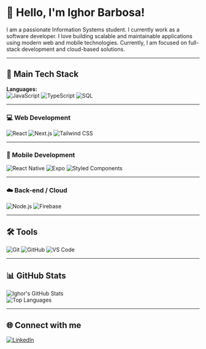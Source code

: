 # 👋 Hello, I'm Ighor Barbosa!

I am a passionate Information Systems student. I currently work as a software developer. I love building scalable and maintainable applications using modern web and mobile technologies. Currently, I am focused on full-stack development and cloud-based solutions.

---

## 🧠 Main Tech Stack

**Languages:**  
![JavaScript](https://img.shields.io/badge/JavaScript-F7DF1E?style=flat&logo=javascript&logoColor=black)
![TypeScript](https://img.shields.io/badge/TypeScript-3178C6?style=flat&logo=typescript&logoColor=white)
![SQL](https://img.shields.io/badge/SQL-003B57?style=flat&logo=mysql&logoColor=white)

---

### 💻 Web Development

![React](https://img.shields.io/badge/React-61DAFB?style=flat&logo=react&logoColor=black)
![Next.js](https://img.shields.io/badge/Next.js-000000?style=flat&logo=next.js&logoColor=white)
![Tailwind CSS](https://img.shields.io/badge/Tailwind_CSS-38B2AC?style=flat&logo=tailwind-css&logoColor=white)

---

### 📱 Mobile Development

![React Native](https://img.shields.io/badge/React_Native-61DAFB?style=flat&logo=react&logoColor=black)
![Expo](https://img.shields.io/badge/Expo-000020?style=flat&logo=expo&logoColor=white)
![Styled Components](https://img.shields.io/badge/Styled--Components-db7093?style=flat&logo=styled-components&logoColor=white)

---

### ☁️ Back-end / Cloud

![Node.js](https://img.shields.io/badge/Node.js-339933?style=flat&logo=node.js&logoColor=white)
![Firebase](https://img.shields.io/badge/Firebase-FFCA28?style=flat&logo=firebase&logoColor=black)

---

## 🛠️ Tools

![Git](https://img.shields.io/badge/Git-F05032?style=flat&logo=git&logoColor=white)
![GitHub](https://img.shields.io/badge/GitHub-181717?style=flat&logo=github&logoColor=white)
![VS Code](https://img.shields.io/badge/VS_Code-007ACC?style=flat&logo=visual-studio-code&logoColor=white)

---

## 📊 GitHub Stats

![Ighor's GitHub Stats](https://github-readme-stats.vercel.app/api?username=ighorpb&show_icons=true&theme=tokyonight)  
![Top Languages](https://github-readme-stats.vercel.app/api/top-langs/?username=ighorpb&layout=compact&theme=tokyonight)

---

## 🌐 Connect with me

[![LinkedIn](https://img.shields.io/badge/-LinkedIn-0077B5?style=flat&logo=linkedin&logoColor=white)](https://www.linkedin.com/in/seu-usuario/)
